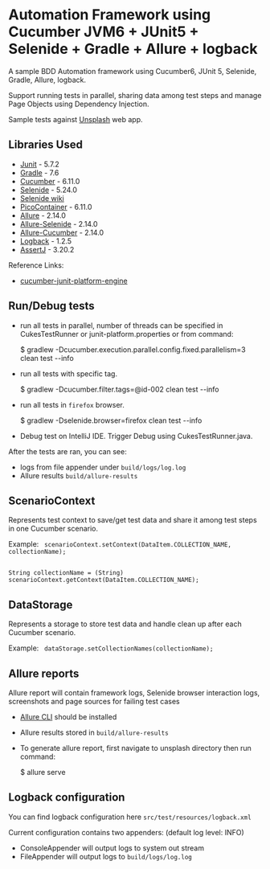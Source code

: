 # Automation Framework using Cucumber JVM6 + JUnit5 + Selenide + Gradle + Allure + logback

A sample BDD Automation framework using Cucumber6, JUnit 5, Selenide, Gradle, Allure, logback.

Support running tests in parallel, sharing data among test steps and manage Page Objects using Dependency Injection.

Sample tests against [Unsplash](https://unsplash.com/) web app.

## Libraries Used

* [Junit](https://junit.org/junit5/docs/current/user-guide/) - 5.7.2
* [Gradle](https://gradle.org/guides) - 7.6
* [Cucumber](https://cucumber.io/docs/cucumber/) - 6.11.0
* [Selenide](https://selenide.org/documentation.html) - 5.24.0
* [Selenide wiki](https://github.com/selenide/selenide/wiki)
* [PicoContainer](https://github.com/cucumber/cucumber-jvm/tree/main/picocontainer) - 6.11.0
* [Allure](https://docs.qameta.io/allure/) - 2.14.0
* [Allure-Selenide](https://selenide.org/documentation/reports.html) - 2.14.0
* [Allure-Cucumber](https://docs.qameta.io/allure/#_cucumber_jvm) - 2.14.0
* [Logback](http://logback.qos.ch/manual/index.html) - 1.2.5
* [AssertJ](https://assertj.github.io/doc/) - 3.20.2

Reference Links:
* [cucumber-junit-platform-engine](https://github.com/cucumber/cucumber-jvm/tree/main/cucumber-junit-platform-engine)

## Run/Debug tests

* run all tests in parallel, number of threads can be specified in CukesTestRunner or junit-platform.properties or from command:

    $ gradlew -Dcucumber.execution.parallel.config.fixed.parallelism=3 clean test --info

* run all tests with specific tag.

    $ gradlew -Dcucumber.filter.tags=@id-002 clean test --info

* run all tests in `firefox` browser.

    $ gradlew -Dselenide.browser=firefox clean test --info

* Debug test on IntelliJ IDE.
Trigger Debug using CukesTestRunner.java.


After the tests are ran, you can see:
* logs from file appender under `build/logs/log.log`
* Allure results `build/allure-results`

## ScenarioContext

Represents test context to save/get test data and share it among test steps in one Cucumber scenario.

Example:
<code>
scenarioContext.setContext(DataItem.COLLECTION_NAME, collectionName);
</code>

<code>
String collectionName = (String) scenarioContext.getContext(DataItem.COLLECTION_NAME);
</code>

## DataStorage
Represents a storage to store test data and handle clean up after each Cucumber scenario.

Example:
<code>
dataStorage.setCollectionNames(collectionName);
</code>


## Allure reports
Allure report will contain framework logs, Selenide browser interaction logs, screenshots and page sources for
failing test cases

* [Allure CLI](https://docs.qameta.io/allure/#_commandline) should be installed
* Allure results stored in `build/allure-results`
* To generate allure report, first navigate to unsplash directory then run command:

    $ allure serve



## Logback configuration

You can find logback configuration here `src/test/resources/logback.xml`

Current configuration contains two appenders:
(default log level: INFO)

* ConsoleAppender will output logs to system out stream
* FileAppender will output logs to `build/logs/log.log`
